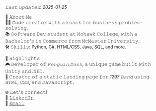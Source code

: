 *𝙻𝚊𝚜𝚝 𝚞𝚙𝚍𝚊𝚝𝚎𝚍:* *2025-01-25*

📖 𝙰𝚋𝚘𝚞𝚝 𝙼𝚎  
👨‍💻 𝙲𝚘𝚍𝚎 𝚌𝚛𝚎𝚊𝚝𝚘𝚛 𝚠𝚒𝚝𝚑 𝚊 𝚔𝚗𝚊𝚌𝚔 𝚏𝚘𝚛 𝚋𝚞𝚜𝚒𝚗𝚎𝚜𝚜 𝚙𝚛𝚘𝚋𝚕𝚎𝚖-𝚜𝚘𝚕𝚟𝚒𝚗𝚐.  
📚 𝚂𝚘𝚏𝚝𝚠𝚊𝚛𝚎 𝙳𝚎𝚟 𝚜𝚝𝚞𝚍𝚎𝚗𝚝 𝚊𝚝 𝙼𝚘𝚑𝚊𝚠𝚔 𝙲𝚘𝚕𝚕𝚎𝚐𝚎, 𝚠𝚒𝚝𝚑 𝚊 𝙱𝚊𝚌𝚑𝚎𝚕𝚘𝚛'𝚜 𝚒𝚗 𝙲𝚘𝚖𝚖𝚎𝚛𝚌𝚎 𝚏𝚛𝚘𝚖 𝙼𝚌𝙼𝚊𝚜𝚝𝚎𝚛 𝚄𝚗𝚒𝚟𝚎𝚛𝚜𝚒𝚝𝚢.  
🛠️ 𝚂𝚔𝚒𝚕𝚕𝚜: Python, C#, HTML/CSS, Java, SQL, and more.  

🌟 𝙷𝚒𝚐𝚑𝚕𝚒𝚐𝚑𝚝𝚜  
🎮 𝙳𝚎𝚟𝚎𝚕𝚘𝚙𝚎𝚛 𝚘𝚏 *𝙿𝚎𝚗𝚐𝚞𝚒𝚗 𝙳𝚊𝚜𝚑*, 𝚊 𝚞𝚗𝚒𝚚𝚞𝚎 𝚐𝚊𝚖𝚎 𝚋𝚞𝚒𝚕𝚝 𝚠𝚒𝚝𝚑 𝚄𝚗𝚒𝚝𝚢 𝚊𝚗𝚍 .𝙽𝙴𝚃.  
🎸 𝙲𝚛𝚎𝚊𝚝𝚘𝚛 𝚘𝚏 𝚊 𝚜𝚝𝚊𝚝𝚒𝚌 𝚕𝚊𝚗𝚍𝚒𝚗𝚐 𝚙𝚊𝚐𝚎 𝚏𝚘𝚛 *1297 𝙱𝚊𝚗𝚍* 𝚞𝚜𝚒𝚗𝚐 𝙷𝚃𝙼𝙻, 𝙲𝚂𝚂, 𝚊𝚗𝚍 𝙹𝚊𝚟𝚊𝚂𝚌𝚛𝚒𝚙𝚝.  

🌐 𝙻𝚎𝚝’𝚜 𝚌𝚘𝚗𝚗𝚎𝚌𝚝!  
🔗 [𝙻𝚒𝚗𝚔𝚎𝚍𝙸𝚗](https://www.linkedin.com/in/pouya-tayyari-062971a9/)  
📧 [𝙴𝚖𝚊𝚒𝚕](mailto:Pouya.Tayyari@mohawkcollege.ca)  
